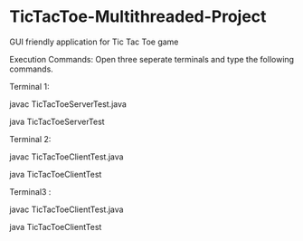 # TicTacToe-Multithreaded-Project
GUI friendly application for Tic Tac Toe game

Execution Commands:
Open three seperate terminals and type the following commands.

Terminal 1:


javac TicTacToeServerTest.java

java TicTacToeServerTest

Terminal 2:


javac TicTacToeClientTest.java

java TicTacToeClientTest

Terminal3 :


javac TicTacToeClientTest.java

java TicTacToeClientTest
